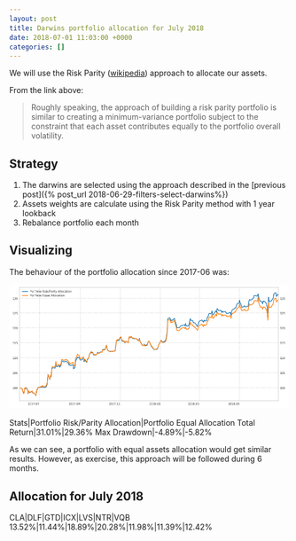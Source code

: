 ```yaml
---
layout: post
title: Darwins portfolio allocation for July 2018
date: 2018-07-01 11:03:00 +0000
categories: []
---
```

We will use the Risk Parity ([wikipedia](https://en.wikipedia.org/wiki/Risk_parity)) approach to allocate our assets.

From the link above:

> Roughly speaking, the approach of building a risk parity portfolio is similar to creating a minimum-variance portfolio subject to the constraint that each asset contributes equally to the portfolio overall volatility.

## Strategy

1. The darwins are selected using the approach described in the [previous post]({% post_url 2018-06-29-filters-select-darwins%})
2. Assets weights are calculate using the Risk Parity method with 1 year lookback
3. Rebalance portfolio each month

## Visualizing

The behaviour of the portfolio allocation since 2017-06 was:

![img](/assets/images/20180630115200.png)

Stats|Portfolio Risk/Parity Allocation|Portfolio Equal Allocation
Total Return|31.01%|29.36%
Max Drawdown|-4.89%|-5.82%

As we can see, a portfolio with equal assets allocation would get similar results. However, as exercise, this approach will be followed during 6 months. 

## Allocation for July 2018

CLA|DLF|GTD|ICX|LVS|NTR|VQB
13\.52%|11.44%|18.89%|20.28%|11.98%|11.39%|12.42%